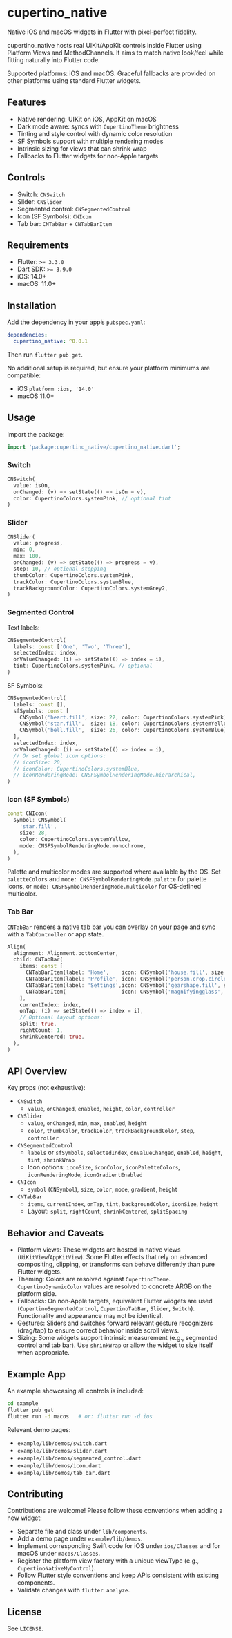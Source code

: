 # cupertino_native

Native iOS and macOS widgets in Flutter with pixel‑perfect fidelity.

cupertino_native hosts real UIKit/AppKit controls inside Flutter using Platform Views and MethodChannels. It aims to match native look/feel while fitting naturally into Flutter code.

Supported platforms: iOS and macOS. Graceful fallbacks are provided on other platforms using standard Flutter widgets.

## Features

- Native rendering: UIKit on iOS, AppKit on macOS
- Dark mode aware: syncs with `CupertinoTheme` brightness
- Tinting and style control with dynamic color resolution
- SF Symbols support with multiple rendering modes
- Intrinsic sizing for views that can shrink‑wrap
- Fallbacks to Flutter widgets for non‑Apple targets

## Controls

- Switch: `CNSwitch`
- Slider: `CNSlider`
- Segmented control: `CNSegmentedControl`
- Icon (SF Symbols): `CNIcon`
- Tab bar: `CNTabBar` + `CNTabBarItem`

## Requirements

- Flutter: `>= 3.3.0`
- Dart SDK: `>= 3.9.0`
- iOS: 14.0+
- macOS: 11.0+

## Installation

Add the dependency in your app’s `pubspec.yaml`:

```yaml
dependencies:
  cupertino_native: ^0.0.1
```

Then run `flutter pub get`.

No additional setup is required, but ensure your platform minimums are compatible:

- iOS `platform :ios, '14.0'`
- macOS 11.0+

## Usage

Import the package:

```dart
import 'package:cupertino_native/cupertino_native.dart';
```

### Switch

```dart
CNSwitch(
  value: isOn,
  onChanged: (v) => setState(() => isOn = v),
  color: CupertinoColors.systemPink, // optional tint
)
```

### Slider

```dart
CNSlider(
  value: progress,
  min: 0,
  max: 100,
  onChanged: (v) => setState(() => progress = v),
  step: 10, // optional stepping
  thumbColor: CupertinoColors.systemPink,
  trackColor: CupertinoColors.systemBlue,
  trackBackgroundColor: CupertinoColors.systemGrey2,
)
```

### Segmented Control

Text labels:

```dart
CNSegmentedControl(
  labels: const ['One', 'Two', 'Three'],
  selectedIndex: index,
  onValueChanged: (i) => setState(() => index = i),
  tint: CupertinoColors.systemPink, // optional
)
```

SF Symbols:

```dart
CNSegmentedControl(
  labels: const [],
  sfSymbols: const [
    CNSymbol('heart.fill', size: 22, color: CupertinoColors.systemPink),
    CNSymbol('star.fill',  size: 18, color: CupertinoColors.systemYellow),
    CNSymbol('bell.fill',  size: 26, color: CupertinoColors.systemBlue),
  ],
  selectedIndex: index,
  onValueChanged: (i) => setState(() => index = i),
  // Or set global icon options:
  // iconSize: 20,
  // iconColor: CupertinoColors.systemBlue,
  // iconRenderingMode: CNSFSymbolRenderingMode.hierarchical,
)
```

### Icon (SF Symbols)

```dart
const CNIcon(
  symbol: CNSymbol(
    'star.fill',
    size: 28,
    color: CupertinoColors.systemYellow,
    mode: CNSFSymbolRenderingMode.monochrome,
  ),
)
```

Palette and multicolor modes are supported where available by the OS. Set `paletteColors` and `mode: CNSFSymbolRenderingMode.palette` for palette icons, or `mode: CNSFSymbolRenderingMode.multicolor` for OS‑defined multicolor.

### Tab Bar

`CNTabBar` renders a native tab bar you can overlay on your page and sync with a `TabController` or app state.

```dart
Align(
  alignment: Alignment.bottomCenter,
  child: CNTabBar(
    items: const [
      CNTabBarItem(label: 'Home',    icon: CNSymbol('house.fill', size: 22)),
      CNTabBarItem(label: 'Profile', icon: CNSymbol('person.crop.circle', size: 22)),
      CNTabBarItem(label: 'Settings',icon: CNSymbol('gearshape.fill', size: 22)),
      CNTabBarItem(                  icon: CNSymbol('magnifyingglass', size: 22)),
    ],
    currentIndex: index,
    onTap: (i) => setState(() => index = i),
    // Optional layout options:
    split: true,
    rightCount: 1,
    shrinkCentered: true,
  ),
)
```

## API Overview

Key props (not exhaustive):

- `CNSwitch`
  - `value`, `onChanged`, `enabled`, `height`, `color`, `controller`
- `CNSlider`
  - `value`, `onChanged`, `min`, `max`, `enabled`, `height`
  - `color`, `thumbColor`, `trackColor`, `trackBackgroundColor`, `step`, `controller`
- `CNSegmentedControl`
  - `labels` or `sfSymbols`, `selectedIndex`, `onValueChanged`, `enabled`, `height`, `tint`, `shrinkWrap`
  - Icon options: `iconSize`, `iconColor`, `iconPaletteColors`, `iconRenderingMode`, `iconGradientEnabled`
- `CNIcon`
  - `symbol` (`CNSymbol`), `size`, `color`, `mode`, `gradient`, `height`
- `CNTabBar`
  - `items`, `currentIndex`, `onTap`, `tint`, `backgroundColor`, `iconSize`, `height`
  - Layout: `split`, `rightCount`, `shrinkCentered`, `splitSpacing`

## Behavior and Caveats

- Platform views: These widgets are hosted in native views (`UiKitView`/`AppKitView`). Some Flutter effects that rely on advanced compositing, clipping, or transforms can behave differently than pure Flutter widgets.
- Theming: Colors are resolved against `CupertinoTheme`. `CupertinoDynamicColor` values are resolved to concrete ARGB on the platform side.
- Fallbacks: On non‑Apple targets, equivalent Flutter widgets are used (`CupertinoSegmentedControl`, `CupertinoTabBar`, `Slider`, `Switch`). Functionality and appearance may not be identical.
- Gestures: Sliders and switches forward relevant gesture recognizers (drag/tap) to ensure correct behavior inside scroll views.
- Sizing: Some widgets support intrinsic measurement (e.g., segmented control and tab bar). Use `shrinkWrap` or allow the widget to size itself when appropriate.

## Example App

An example showcasing all controls is included:

```bash
cd example
flutter pub get
flutter run -d macos   # or: flutter run -d ios
```

Relevant demo pages:

- `example/lib/demos/switch.dart`
- `example/lib/demos/slider.dart`
- `example/lib/demos/segmented_control.dart`
- `example/lib/demos/icon.dart`
- `example/lib/demos/tab_bar.dart`

## Contributing

Contributions are welcome! Please follow these conventions when adding a new widget:

- Separate file and class under `lib/components`.
- Add a demo page under `example/lib/demos`.
- Implement corresponding Swift code for iOS under `ios/Classes` and for macOS under `macos/Classes`.
- Register the platform view factory with a unique viewType (e.g., `CupertinoNativeMyControl`).
- Follow Flutter style conventions and keep APIs consistent with existing components.
- Validate changes with `flutter analyze`.

## License

See `LICENSE`.
